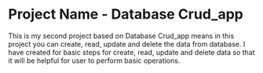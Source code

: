 # Project Name - Database Crud_app
 This is my second project based on Database Crud_app means in this project you can create, read, update and delete the data from database. I have created for basic steps for create, read, update and delete data so that it will be helpful for user to perform basic operations. 
